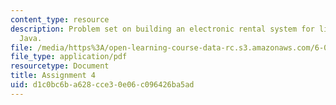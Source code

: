```yaml
---
content_type: resource
description: Problem set on building an electronic rental system for libraries with
  Java.
file: /media/https%3A/open-learning-course-data-rc.s3.amazonaws.com/6-092-introduction-to-programming-in-java-january-iap-2010/d1c0bc6ba628cce30e06c096426ba5ad_MIT6_092IAP10_assn04.pdf
file_type: application/pdf
resourcetype: Document
title: Assignment 4
uid: d1c0bc6b-a628-cce3-0e06-c096426ba5ad
---
```

